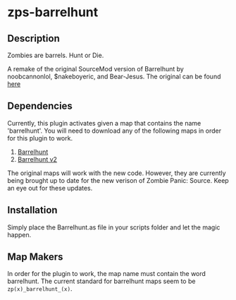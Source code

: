 # zps-barrelhunt
## Description
Zombies are barrels. Hunt or Die.

A remake of the original SourceMod version of Barrelhunt by noobcannonlol, $nakeboyeric, and Bear-Jesus. The original can be found [here](https://gamebanana.com/maps/158774)

## Dependencies
Currently, this plugin activates given a map that contains the name 'barrelhunt'. You will need to download any of the following maps in order for this plugin to work.

1. [Barrelhunt](https://gamebanana.com/maps/158774)
2. [Barrelhunt v2](https://gamebanana.com/maps/158775)

The original maps will work with the new code. However, they are currently being brought up to date for the new verison of Zombie Panic: Source. Keep an eye out for these updates.

## Installation
Simply place the Barrelhunt.as file in your scripts folder and let the magic happen.

## Map Makers
In order for the plugin to work, the map name must contain the word barrelhunt. The current standard for barrelhunt maps seem to be `zp(x)_barrelhunt_(x)`.
